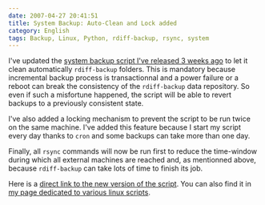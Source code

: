 ```yaml
---
date: 2007-04-27 20:41:51
title: System Backup: Auto-Clean and Lock added
category: English
tags: Backup, Linux, Python, rdiff-backup, rsync, system
---
```


I've updated the [system backup script I've released 3 weeks ago](http://kevin.deldycke.com/2007/04/system-backup-on-unreliable-link-thanks-to-rdiff-backup-and-rsync/) to let it clean automatically `rdiff-backup` folders. This is mandatory because incremental backup process is transactionnal and a power failure or a reboot can break the consistency of the `rdiff-backup` data repository. So even if such a misfortune happened, the script will be able to revert backups to a previously consistent state.

I've also added a locking mechanism to prevent the script to be run twice on the same machine. I've added this feature because I start my script every day thanks to `cron` and some backups can take more than one day.

Finally, all `rsync` commands will now be run first to reduce the time-window during which all external machines are reached and, as mentionned above, because `rdiff-backup` can take lots of time to finish its job.

Here is a [direct link to the new version of the script](http://wordpress.org/extend/plugins/e107-importer/). You can also find it in [my page dedicated to various linux scripts](http://kevin.deldycke.com/code/).
